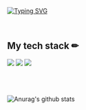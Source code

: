 <br/>
<br/>

[![Typing SVG](https://readme-typing-svg.demolab.com?font=Lobster&size=30&pause=1000&color=000000&width=530&lines=Hi+there!+I'm+uijin;I'm+currently+learning+web+development%F0%9F%8C%B1)](https://git.io/typing-svg)

<br/>

<section>
<h2>  My tech stack &#9999; </h2>
<div>
<img src="https://img.shields.io/badge/html5-E34F26?style=for-the-badge&logo=html5&logoColor=white">
<img src="https://img.shields.io/badge/css-1572B6?style=for-the-badge&logo=css3&logoColor=white">
<img src="https://img.shields.io/badge/javascript-F7DF1E?style=for-the-badge&logo=javascript&logoColor=black">
</div>
</section>

<br/>
<br/>
<br/>

![Anurag's github stats](https://github-readme-stats.vercel.app/api?username=Yoo-uijin&show_icons=true&theme=tokyonight)
